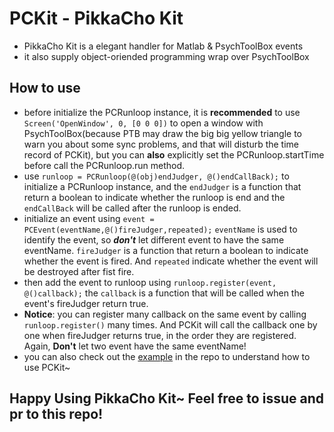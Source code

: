 # PCKit - PikkaCho Kit
- PikkaCho Kit is a elegant handler for Matlab &amp; PsychToolBox events
- it also supply object-oriended programming wrap over PsychToolBox

## How to use
- before initialize the PCRunloop instance, it is **recommended** to use `Screen('OpenWindow', 0, [0 0 0])` to open a window with PsychToolBox(because PTB may draw the big big yellow triangle to warn you about some sync problems, and that will disturb the time record of PCKit), but you can **also** explicitly set the PCRunloop.startTime before call the PCRunloop.run method.
- use `runloop = PCRunloop(@(obj)endJudger, @()endCallBack);` to initialize a PCRunloop instance, and the `endJudger` is a function that return a boolean to indicate whether the runloop is end and the `endCallBack` will be called after the runloop is ended.
- initialize an event using `event = PCEvent(eventName,@()fireJudger,repeated);` `eventName` is used to identify the event, so ***don't*** let different event to have the same eventName. `fireJudger` is a function that return a boolean to indicate whether the event is fired. And `repeated` indicate whether the event will be destroyed after fist fire.
- then add the event to runloop using `runloop.register(event, @()callback);` the `callback` is a function that will be called when the event's fireJudger return true.
- **Notice**: you can register many callback on the same event by calling `runloop.register()` many times. And PCKit will call the callback one by one when fireJudger returns true, in the order they are registered. Again, **Don't** let two event have the same eventName!
- you can also check out the [example](./Example/) in the repo to understand how to use PCKit~

## Happy Using PikkaCho Kit~ Feel free to issue and pr to this repo!


